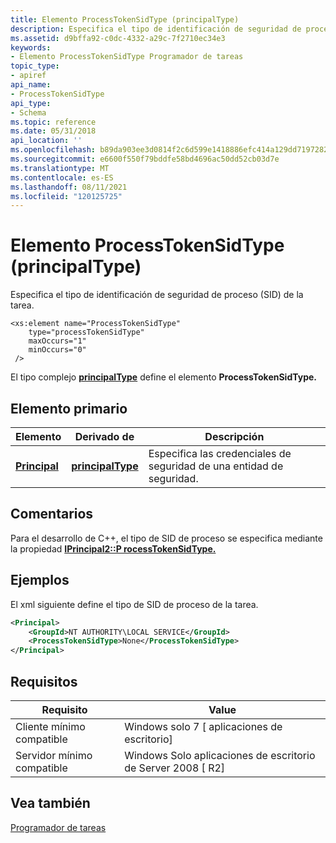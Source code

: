 ```yaml
---
title: Elemento ProcessTokenSidType (principalType)
description: Especifica el tipo de identificación de seguridad de proceso (SID) de la tarea.
ms.assetid: d9bffa92-c0dc-4332-a29c-7f2710ec34e3
keywords:
- Elemento ProcessTokenSidType Programador de tareas
topic_type:
- apiref
api_name:
- ProcessTokenSidType
api_type:
- Schema
ms.topic: reference
ms.date: 05/31/2018
api_location: ''
ms.openlocfilehash: b89da903ee3d0814f2c6d599e1418886efc414a129dd7197282fc66e9e7d78d4
ms.sourcegitcommit: e6600f550f79bddfe58bd4696ac50dd52cb03d7e
ms.translationtype: MT
ms.contentlocale: es-ES
ms.lasthandoff: 08/11/2021
ms.locfileid: "120125725"
---
```

# <a name="processtokensidtype-principaltype-element"></a>Elemento ProcessTokenSidType (principalType)

Especifica el tipo de identificación de seguridad de proceso (SID) de la tarea.

``` syntax
<xs:element name="ProcessTokenSidType"
    type="processTokenSidType"
    maxOccurs="1"
    minOccurs="0"
 />
```

El tipo complejo [**principalType**](taskschedulerschema-principaltype-complextype.md) define el elemento **ProcessTokenSidType.**

## <a name="parent-element"></a>Elemento primario



| Elemento                                                                  | Derivado de                                                           | Descripción                                                    |
|--------------------------------------------------------------------------|------------------------------------------------------------------------|----------------------------------------------------------------|
| [**Principal**](taskschedulerschema-principal-principaltype-element.md) | [**principalType**](taskschedulerschema-principaltype-complextype.md) | Especifica las credenciales de seguridad de una entidad de seguridad.<br/> |



## <a name="remarks"></a>Comentarios

Para el desarrollo de C++, el tipo de SID de proceso se especifica mediante la propiedad [**IPrincipal2::P rocessTokenSidType.**](/windows/desktop/api/taskschd/nf-taskschd-iprincipal2-get_processtokensidtype)

## <a name="examples"></a>Ejemplos

El xml siguiente define el tipo de SID de proceso de la tarea.


```XML
<Principal>
    <GroupId>NT AUTHORITY\LOCAL SERVICE</GroupId>
    <ProcessTokenSidType>None</ProcessTokenSidType>
</Principal>
```



## <a name="requirements"></a>Requisitos



| Requisito | Value |
|-------------------------------------|---------------------------------------------------------|
| Cliente mínimo compatible<br/> | Windows solo 7 \[ aplicaciones de escritorio\]<br/>              |
| Servidor mínimo compatible<br/> | Windows Solo aplicaciones de escritorio de Server 2008 \[ R2\]<br/> |



## <a name="see-also"></a>Vea también

<dl> <dt>

[Programador de tareas](task-scheduler-start-page.md)
</dt> </dl>

 

 





